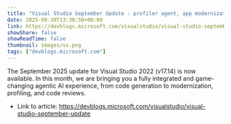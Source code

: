 ```yaml
---
title: "Visual Studio September Update - profiler agent, app modernization, and more"
date: 2025-09-30T13:30:50+00:00
link: https://devblogs.microsoft.com/visualstudio/visual-studio-september-update
showShare: false
showReadTime: false
thumbnail: images/vs.png
tags: ["devblogs.microsoft.com"]
---
```

The September 2025 update for Visual Studio 2022 (v17.14) is now available. In this month, we are bringing you a fully integrated and game-changing agentic AI experience, from code generation to modernization, profiling, and code reviews.

- Link to article: https://devblogs.microsoft.com/visualstudio/visual-studio-september-update